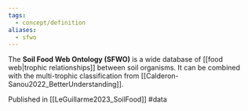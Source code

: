 ```yaml
---
tags:
  - concept/definition
aliases:
  - sfwo
---
```

The **Soil Food Web Ontology (SFWO)** is a wide database of [[food web|trophic relationships]] between soil organisms. It can be combined with the multi-trophic classification from [[Calderon-Sanou2022_BetterUnderstanding]].

Published in [[LeGuillarme2023_SoilFood]]
#data 
